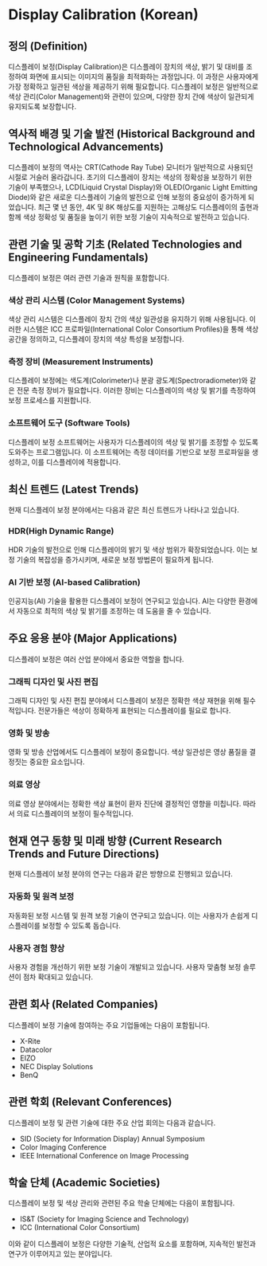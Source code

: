 # Display Calibration (Korean)

## 정의 (Definition)

디스플레이 보정(Display Calibration)은 디스플레이 장치의 색상, 밝기 및 대비를 조정하여 화면에 표시되는 이미지의 품질을 최적화하는 과정입니다. 이 과정은 사용자에게 가장 정확하고 일관된 색상을 제공하기 위해 필요합니다. 디스플레이 보정은 일반적으로 색상 관리(Color Management)와 관련이 있으며, 다양한 장치 간에 색상이 일관되게 유지되도록 보장합니다.

## 역사적 배경 및 기술 발전 (Historical Background and Technological Advancements)

디스플레이 보정의 역사는 CRT(Cathode Ray Tube) 모니터가 일반적으로 사용되던 시절로 거슬러 올라갑니다. 초기의 디스플레이 장치는 색상의 정확성을 보장하기 위한 기술이 부족했으나, LCD(Liquid Crystal Display)와 OLED(Organic Light Emitting Diode)와 같은 새로운 디스플레이 기술의 발전으로 인해 보정의 중요성이 증가하게 되었습니다. 최근 몇 년 동안, 4K 및 8K 해상도를 지원하는 고해상도 디스플레이의 출현과 함께 색상 정확성 및 품질을 높이기 위한 보정 기술이 지속적으로 발전하고 있습니다.

## 관련 기술 및 공학 기초 (Related Technologies and Engineering Fundamentals)

디스플레이 보정은 여러 관련 기술과 원칙을 포함합니다.

### 색상 관리 시스템 (Color Management Systems)

색상 관리 시스템은 디스플레이 장치 간의 색상 일관성을 유지하기 위해 사용됩니다. 이러한 시스템은 ICC 프로파일(International Color Consortium Profiles)을 통해 색상 공간을 정의하고, 디스플레이 장치의 색상 특성을 보정합니다.

### 측정 장비 (Measurement Instruments)

디스플레이 보정에는 색도계(Colorimeter)나 분광 광도계(Spectroradiometer)와 같은 전문 측정 장비가 필요합니다. 이러한 장비는 디스플레이의 색상 및 밝기를 측정하여 보정 프로세스를 지원합니다.

### 소프트웨어 도구 (Software Tools)

디스플레이 보정 소프트웨어는 사용자가 디스플레이의 색상 및 밝기를 조정할 수 있도록 도와주는 프로그램입니다. 이 소프트웨어는 측정 데이터를 기반으로 보정 프로파일을 생성하고, 이를 디스플레이에 적용합니다.

## 최신 트렌드 (Latest Trends)

현재 디스플레이 보정 분야에서는 다음과 같은 최신 트렌드가 나타나고 있습니다.

### HDR(High Dynamic Range)

HDR 기술의 발전으로 인해 디스플레이의 밝기 및 색상 범위가 확장되었습니다. 이는 보정 기술의 복잡성을 증가시키며, 새로운 보정 방법론이 필요하게 됩니다.

### AI 기반 보정 (AI-based Calibration)

인공지능(AI) 기술을 활용한 디스플레이 보정이 연구되고 있습니다. AI는 다양한 환경에서 자동으로 최적의 색상 및 밝기를 조정하는 데 도움을 줄 수 있습니다.

## 주요 응용 분야 (Major Applications)

디스플레이 보정은 여러 산업 분야에서 중요한 역할을 합니다.

### 그래픽 디자인 및 사진 편집

그래픽 디자인 및 사진 편집 분야에서 디스플레이 보정은 정확한 색상 재현을 위해 필수적입니다. 전문가들은 색상이 정확하게 표현되는 디스플레이를 필요로 합니다.

### 영화 및 방송

영화 및 방송 산업에서도 디스플레이 보정이 중요합니다. 색상 일관성은 영상 품질을 결정짓는 중요한 요소입니다.

### 의료 영상

의료 영상 분야에서는 정확한 색상 표현이 환자 진단에 결정적인 영향을 미칩니다. 따라서 의료 디스플레이의 보정이 필수적입니다.

## 현재 연구 동향 및 미래 방향 (Current Research Trends and Future Directions)

현재 디스플레이 보정 분야의 연구는 다음과 같은 방향으로 진행되고 있습니다.

### 자동화 및 원격 보정

자동화된 보정 시스템 및 원격 보정 기술이 연구되고 있습니다. 이는 사용자가 손쉽게 디스플레이를 보정할 수 있도록 돕습니다.

### 사용자 경험 향상

사용자 경험을 개선하기 위한 보정 기술이 개발되고 있습니다. 사용자 맞춤형 보정 솔루션이 점차 확대되고 있습니다.

## 관련 회사 (Related Companies)

디스플레이 보정 기술에 참여하는 주요 기업들에는 다음이 포함됩니다.

- X-Rite
- Datacolor
- EIZO
- NEC Display Solutions
- BenQ

## 관련 학회 (Relevant Conferences)

디스플레이 보정 및 관련 기술에 대한 주요 산업 회의는 다음과 같습니다.

- SID (Society for Information Display) Annual Symposium
- Color Imaging Conference
- IEEE International Conference on Image Processing

## 학술 단체 (Academic Societies)

디스플레이 보정 및 색상 관리와 관련된 주요 학술 단체에는 다음이 포함됩니다.

- IS&T (Society for Imaging Science and Technology)
- ICC (International Color Consortium)

이와 같이 디스플레이 보정은 다양한 기술적, 산업적 요소를 포함하며, 지속적인 발전과 연구가 이루어지고 있는 분야입니다.